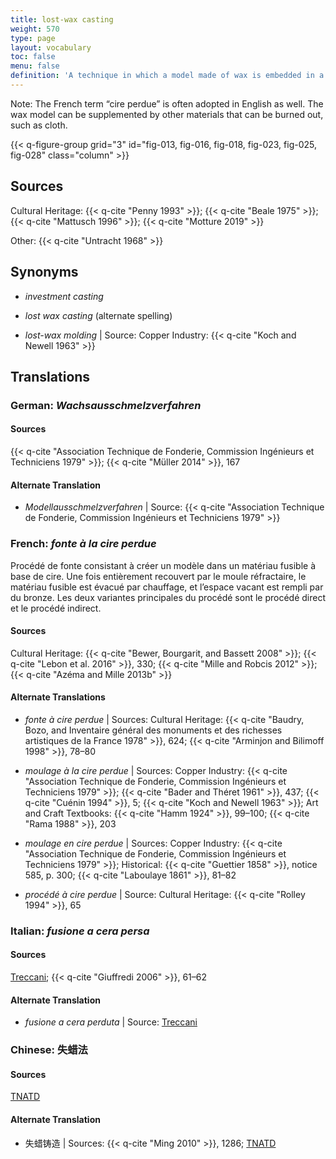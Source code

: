 ```yaml
---
title: lost-wax casting
weight: 570
type: page
layout: vocabulary
toc: false
menu: false
definition: 'A technique in which a model made of wax is embedded in a {{< q-def "refractory mold" >}} that is heated, thereby melting out the wax and creating a void to be filled with molten metal. Two primary variations of the technique are referred to as “direct” or “indirect” lost-wax casting, depending on whether the original model is the one sacrificed in the process. See [GI§2](#GI§2).'
---
```


<div class="backmatter">
Note: The French term “cire perdue” is often adopted in English as well. The wax model can be supplemented by other materials that can be burned out, such as cloth.
</div>

{{< q-figure-group grid="3" id="fig-013, fig-016, fig-018, fig-023, fig-025, fig-028" class="column" >}}

## Sources

Cultural Heritage: {{< q-cite "Penny 1993" >}}; {{< q-cite "Beale 1975" >}}; {{< q-cite "Mattusch 1996" >}}; {{< q-cite "Motture 2019" >}}

Other: {{< q-cite "Untracht 1968" >}}

## Synonyms

- *investment casting*

- *lost wax casting* (alternate spelling)

- *lost-wax molding* | Source: Copper Industry: {{< q-cite "Koch and Newell 1963" >}}

## Translations

<div class="accordion">

### **German**: *Wachsausschmelzverfahren*

#### Sources

{{< q-cite "Association Technique de Fonderie, Commission Ingénieurs et Techniciens 1979" >}}; {{< q-cite "Müller 2014" >}}, 167

#### Alternate Translation

- *Modellausschmelzverfahren* | Source: {{< q-cite "Association Technique de Fonderie, Commission Ingénieurs et Techniciens 1979" >}}

### **French**: *fonte à la cire perdue*

Procédé de fonte consistant à créer un modèle dans un matériau fusible à base de cire. Une fois entièrement recouvert par le moule réfractaire, le matériau fusible est évacué par chauffage, et l’espace vacant est rempli par du bronze. Les deux variantes principales du procédé sont le procédé direct et le procédé indirect.

#### Sources

Cultural Heritage: {{< q-cite "Bewer, Bourgarit, and Bassett 2008" >}}; {{< q-cite "Lebon et al. 2016" >}}, 330; {{< q-cite "Mille and Robcis 2012" >}}; {{< q-cite "Azéma and Mille 2013b" >}}

#### Alternate Translations

- *fonte à cire perdue* | Sources: Cultural Heritage: {{< q-cite "Baudry, Bozo, and Inventaire général des monuments et des richesses artistiques de la France 1978" >}}, 624; {{< q-cite "Arminjon and Bilimoff 1998" >}}, 78–80

- *moulage à la cire perdue* | Sources: Copper Industry: {{< q-cite "Association Technique de Fonderie, Commission Ingénieurs et Techniciens 1979" >}}; {{< q-cite "Bader and Théret 1961" >}}, 437; {{< q-cite "Cuénin 1994" >}}, 5; {{< q-cite "Koch and Newell 1963" >}}; Art and Craft Textbooks: {{< q-cite "Hamm 1924" >}}, 99–100; {{< q-cite "Rama 1988" >}}, 203

- *moulage en cire perdue* | Sources: Copper Industry: {{< q-cite "Association Technique de Fonderie, Commission Ingénieurs et Techniciens 1979" >}}; Historical: {{< q-cite "Guettier 1858" >}}, notice 585, p. 300; {{< q-cite "Laboulaye 1861" >}}, 81–82

- *procédé à cire perdue* | Source: Cultural Heritage: {{< q-cite "Rolley 1994" >}}, 65

### **Italian**: *fusione a cera persa*

#### Sources

[Treccani](http://www.treccani.it/vocabolario/cera1/); {{< q-cite "Giuffredi 2006" >}}, 61–62

#### Alternate Translation

- *fusione a cera perduta* | Source: [Treccani](http://www.treccani.it/vocabolario/cera1/)

### **Chinese**: 失蜡法

#### Sources

[TNATD](https://terms.naer.edu.tw/detail/3610078/?index=4)

#### Alternate Translation

- 失蜡铸造 | Sources: {{< q-cite "Ming 2010" >}}, 1286; [TNATD](https://terms.naer.edu.tw/detail/3610078/?index=4)
